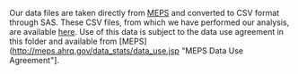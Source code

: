 Our data files are taken directly from [MEPS](http://meps.ahrq.gov/mepsweb/data_stats/download_data_files.jsp "MEPS Data") and converted to CSV format through SAS. These CSV files, from which we have performed our analysis, are available [here](https://drive.google.com/folderview?id=0B5fZwgx9SvNlfjdYU0h3c1RNcjhxbElGRnEzVWJ5R1gtdklDUXRlR1dqd0haYXdBd3otaHc&usp=sharing "CSV data files"). Use of this data is subject to the data use agreement in this folder and available from [MEPS](http://meps.ahrq.gov/data_stats/data_use.jsp "MEPS Data Use Agreement"].
